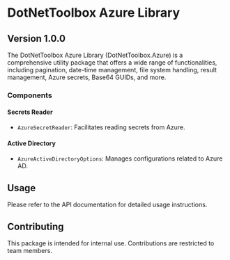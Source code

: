 # DotNetToolbox Azure Library

## Version 1.0.0

The DotNetToolbox Azure Library (DotNetToolbox.Azure) is a comprehensive utility package that offers a wide range of functionalities, including pagination, date-time management, file system handling, result management, Azure secrets, Base64 GUIDs, and more.

### Components

#### Secrets Reader

- `AzureSecretReader`: Facilitates reading secrets from Azure.

#### Active Directory

- `AzureActiveDirectoryOptions`: Manages configurations related to Azure AD.

## Usage

Please refer to the API documentation for detailed usage instructions.

## Contributing

This package is intended for internal use. Contributions are restricted to team members.
